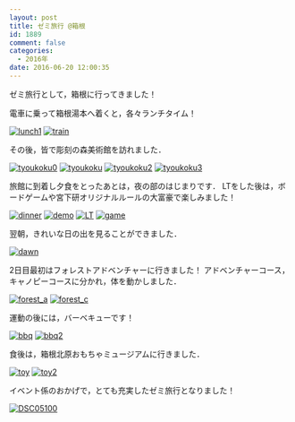 ```yaml
---
layout: post
title: ゼミ旅行 @箱根
id: 1889
comment: false
categories:
  - 2016年
date: 2016-06-20 12:00:35
---
```


ゼミ旅行として，箱根に行ってきました！

電車に乗って箱根湯本へ着くと，各々ランチタイム！

[![lunch1](/wp-content/uploads/2016/06/lunch1.jpg)](/wp-content/uploads/2016/06/lunch1.jpg)
[![train](/wp-content/uploads/2016/06/train.jpg)](/wp-content/uploads/2016/06/train.jpg)




その後，皆で彫刻の森美術館を訪れました．

[![tyoukoku0](/wp-content/uploads/2016/06/tyoukoku0.jpg)](/wp-content/uploads/2016/06/tyoukoku0.jpg)
[![tyoukoku](/wp-content/uploads/2016/06/tyoukoku.jpg)](/wp-content/uploads/2016/06/tyoukoku.jpg)
[![tyoukoku2](/wp-content/uploads/2016/06/tyoukoku2.jpg)](/wp-content/uploads/2016/06/tyoukoku2.jpg)
[![tyoukoku3](/wp-content/uploads/2016/06/tyoukoku3.jpg)](/wp-content/uploads/2016/06/tyoukoku3.jpg)




旅館に到着し夕食をとったあとは，夜の部のはじまりです．
LTをした後は，ボードゲームや宮下研オリジナルルールの大富豪で楽しみました！

[![dinner](/wp-content/uploads/2016/06/dinner.jpg)](/wp-content/uploads/2016/06/dinner.jpg)
[![demo](/wp-content/uploads/2016/06/demo.jpg)](/wp-content/uploads/2016/06/demo.jpg)
[![LT](/wp-content/uploads/2016/06/LT.jpg)](/wp-content/uploads/2016/06/LT.jpg)
[![game](/wp-content/uploads/2016/06/game.jpg)](/wp-content/uploads/2016/06/game.jpg)




翌朝，きれいな日の出を見ることができました．

[![dawn](/wp-content/uploads/2016/06/dawn.jpg)](/wp-content/uploads/2016/06/dawn.jpg)




2日目最初はフォレストアドベンチャーに行きました！
アドベンチャーコース，キャノピーコースに分かれ，体を動かしました．

[![forest_a](/wp-content/uploads/2016/06/forest_a.jpg)](/wp-content/uploads/2016/06/forest_a.jpg)
[![forest_c](/wp-content/uploads/2016/06/forest_c.jpg)](/wp-content/uploads/2016/06/forest_c.jpg)




運動の後には，バーベキューです！

[![bbq](/wp-content/uploads/2016/06/bbq.jpg)](/wp-content/uploads/2016/06/bbq.jpg)
[![bbq2](/wp-content/uploads/2016/06/bbq2.jpg)](/wp-content/uploads/2016/06/bbq2.jpg)




食後は，箱根北原おもちゃミュージアムに行きました．

[![toy](/wp-content/uploads/2016/06/toy.jpg)](/wp-content/uploads/2016/06/toy.jpg)
[![toy2](/wp-content/uploads/2016/06/toy2.jpg)](/wp-content/uploads/2016/06/toy2.jpg)




イベント係のおかげで，とても充実したゼミ旅行となりました！

[![DSC05100](/wp-content/uploads/2016/06/DSC05100.jpg)](/wp-content/uploads/2016/06/DSC05100.jpg)

